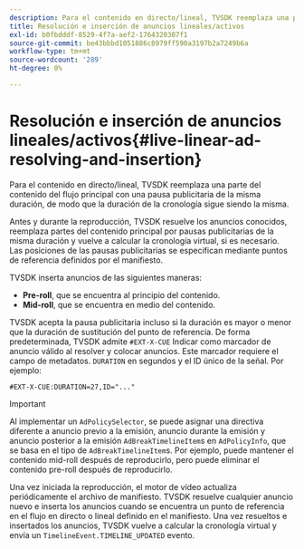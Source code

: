 ```yaml
---
description: Para el contenido en directo/lineal, TVSDK reemplaza una parte del contenido del flujo principal con una pausa publicitaria de la misma duración, de modo que la duración de la cronología sigue siendo la misma.
title: Resolución e inserción de anuncios lineales/activos
exl-id: b0fbdddf-8529-4f7a-aef2-1764320307f1
source-git-commit: be43bbbd1051886c8979ff590a3197b2a7249b6a
workflow-type: tm+mt
source-wordcount: '289'
ht-degree: 0%

---
```


# Resolución e inserción de anuncios lineales/activos{#live-linear-ad-resolving-and-insertion}

Para el contenido en directo/lineal, TVSDK reemplaza una parte del contenido del flujo principal con una pausa publicitaria de la misma duración, de modo que la duración de la cronología sigue siendo la misma.

Antes y durante la reproducción, TVSDK resuelve los anuncios conocidos, reemplaza partes del contenido principal por pausas publicitarias de la misma duración y vuelve a calcular la cronología virtual, si es necesario. Las posiciones de las pausas publicitarias se especifican mediante puntos de referencia definidos por el manifiesto.

TVSDK inserta anuncios de las siguientes maneras:

* **Pre-roll**, que se encuentra al principio del contenido.
* **Mid-roll**, que se encuentra en medio del contenido.

TVSDK acepta la pausa publicitaria incluso si la duración es mayor o menor que la duración de sustitución del punto de referencia. De forma predeterminada, TVSDK admite `#EXT-X-CUE` Indicar como marcador de anuncio válido al resolver y colocar anuncios. Este marcador requiere el campo de metadatos. `DURATION` en segundos y el ID único de la señal. Por ejemplo:

```
#EXT-X-CUE:DURATION=27,ID="..."
```

>[!IMPORTANT]
>
>Al implementar un `AdPolicySelector`, se puede asignar una directiva diferente a anuncio previo a la emisión, anuncio durante la emisión y anuncio posterior a la emisión `AdBreakTimelineItem`s en `AdPolicyInfo`, que se basa en el tipo de `AdBreakTimelineItem`s. Por ejemplo, puede mantener el contenido mid-roll después de reproducirlo, pero puede eliminar el contenido pre-roll después de reproducirlo.

Una vez iniciada la reproducción, el motor de vídeo actualiza periódicamente el archivo de manifiesto. TVSDK resuelve cualquier anuncio nuevo e inserta los anuncios cuando se encuentra un punto de referencia en el flujo en directo o lineal definido en el manifiesto. Una vez resueltos e insertados los anuncios, TVSDK vuelve a calcular la cronología virtual y envía un `TimelineEvent.TIMELINE_UPDATED` evento.
